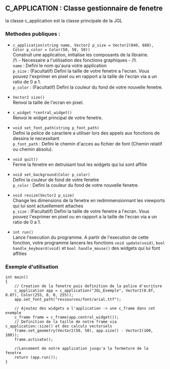 ## C_APPLICATION : Classe gestionnaire de fenetre

la classe c_application est la classe principale de la JGL

### Methodes publiques :

- `c_application(string name, Vector2 p_size = Vector2(840, 680), Color p_color = Color(50, 50, 50))`  
Construit une application, initialise les composants de la librairie.  
/!\ - Necessaire a l'utilisation des fonctions graphiques - /!\  
`name` : Defini le nom qu'aura votre application  
`p_size` : (Facultatif) Defini la taille de votre fenetre a l'ecran. Vous pouvez l'exprimer en pixel ou en rapport a la taille de l'ecran via a un ratio de 0 a 1.  
`p_color` : (Facultatif) Defini la couleur du fond de votre nouvelle fenetre.  


- `Vector2 size()`  
Renvoi la taille de l'ecran en pixel.  


- `c_widget *central_widget()`  
Renvoi le widget principal de votre fenetre.  


- `void set_font_path(string p_font_path)`  
Defini la police de caractere a utiliser lors des appels aux fonctions de dessins le necessitant  
`p_font_path` : Defini le chemin d'acces au fichier de font (Chemin relatif ou chemin absolu).  


- `void quit()`  
Ferme la fenetre en detruisant tout les widgets qui lui sont affilie  


- `void set_background(Color p_color)`  
Defini la couleur de fond de votre fenetre  
`p_color` : Defini la couleur du fond de votre nouvelle fenetre.  


- `void resize(Vector2 p_size)`  
Change les dimensions de la fenetre en redimmensionnant les viewports qui lui sont actuellement attaches  
`p_size` : (Facultatif) Defini la taille de votre fenetre a l'ecran. Vous pouvez l'exprimer en pixel ou en rapport a la taille de l'ecran via a un ratio de 0 a 1.  


- `int run()`  
Lance l'execution du programme. A partir de l'execution de cette fonction, votre programme lancera les fonctions `void update(void)`, `bool handle_keyboard(void)` et `bool handle_mouse()` des widgets qui lui font affilies  

### Exemple d'utilisation

```
int main()
{
	// Creation de la fenetre puis definition de la police d'ecriture
	c_application app = c_application("JGL_Exemple", Vector2(0.8f, 0.8f), Color(255, 0, 0, 255));
	app.set_font_path("ressources/font/arial.ttf");

	// Ajoutez des widgets a l'application -> une c_frame dans cet exemple
	c_frame frame = c_frame(app.central_widget());
	// Definition de la taille de notre frame via c_application::size() et des calculs vectoriels
	frame.set_geometry(Vector2(50, 50), app.size() - Vector2(100, 100));
	frame.activate();

	//Lancement de notre application jusqu'a la fermeture de la fenetre
	return (app.run());
}
```
